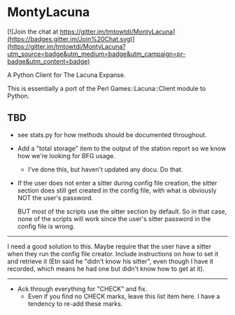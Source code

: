 MontyLacuna
===========

[![Join the chat at https://gitter.im/tmtowtdi/MontyLacuna](https://badges.gitter.im/Join%20Chat.svg)](https://gitter.im/tmtowtdi/MontyLacuna?utm_source=badge&utm_medium=badge&utm_campaign=pr-badge&utm_content=badge)

A Python Client for The Lacuna Expanse.

This is essentially a port of the Perl Games::Lacuna::Client module to Python.  

## TBD
- see stats.py for how methods should be documented throughout.
- Add a "total storage" item to the output of the station report so we know how we're 
  looking for BFG usage.
  - I've done this, but haven't updated any docu.  Do that.
- If the user does not enter a sitter during config file creation, the sitter 
  section does still get created in the config file, with what is obviously 
  NOT the user's password.

  BUT most of the scripts use the sitter section by default.  So in that case, 
  none of the scripts will work since the user's sitter password in the config 
  file is wrong.

******
  I need a good solution to this.  Maybe require that the user have a sitter 
  when they run the config file creator.  Include instructions on how to set 
  it and retrieve it (Etn said he "didn't know his sitter", even though I have 
  it recorded, which means he had one but didn't know how to get at it).
******

- Ack through everything for "CHECK" and fix.
  - Even if you find no CHECK marks, leave this list item here.  I have a tendency to 
    re-add these marks.

